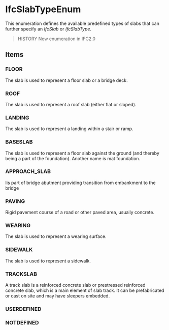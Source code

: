 # IfcSlabTypeEnum

This enumeration defines the available predefined types of slabs that can further specify an _IfcSlab_ or _IfcSlabType_.

> HISTORY  New enumeration in IFC2.0

## Items

### FLOOR
The slab is used to represent a floor slab or a bridge deck.

### ROOF
The slab is used to represent a roof slab (either flat or sloped).

### LANDING
The slab is used to represent a landing within a stair or ramp.

### BASESLAB
The slab is used to represent a floor slab against the ground (and thereby being a part of the foundation). Another name is mat foundation.

### APPROACH_SLAB
Iis part of bridge abutment providing transition from embankment to the bridge

### PAVING
Rigid pavement course of a road or other paved area, usually concrete.

### WEARING
The slab is used to represent a wearing surface.

### SIDEWALK
The slab is used to represent a sidewalk.

### TRACKSLAB
A track slab is a reinforced concrete slab or prestressed reinforced concrete slab, which is a main element of slab track. It can be prefabricated or cast on site and may have sleepers embedded.

### USERDEFINED


### NOTDEFINED

